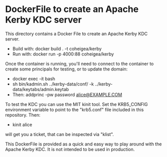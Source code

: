 # DockerFile to create an Apache Kerby KDC server

This directory contains a Docker File to create an Apache Kerby KDC server.

 * Build with: docker build . -t coheigea/kerby
 * Run with: docker run -p 4000:88 coheigea/kerby

Once the container is running, you'll need to connect to the container to
create some principals for testing, or to update the domain:

 * docker exec -it <id> bash
 * sh bin/kadmin.sh ../kerby-data/conf/ -k ../kerby-data/keytabs/admin.keytab
 * Then: addprinc -pw password alice@EXAMPLE.COM

To test the KDC you can use the MIT kinit tool. Set the KRB5_CONFIG environment
variable to point to the "krb5.conf" file included in this repository. Then:

 * kinit alice 

will get you a ticket, that can be inspected via "klist".

This DockerFile is provided as a quick and easy way to play around with the
Apache Kerby KDC. It is not intended to be used in production.

